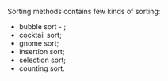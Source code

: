 Sorting methods contains few kinds of sorting:
- bubble sort - ;
- cocktail sort;
- gnome sort;
- insertion sort;
- selection sort;
- counting sort.
